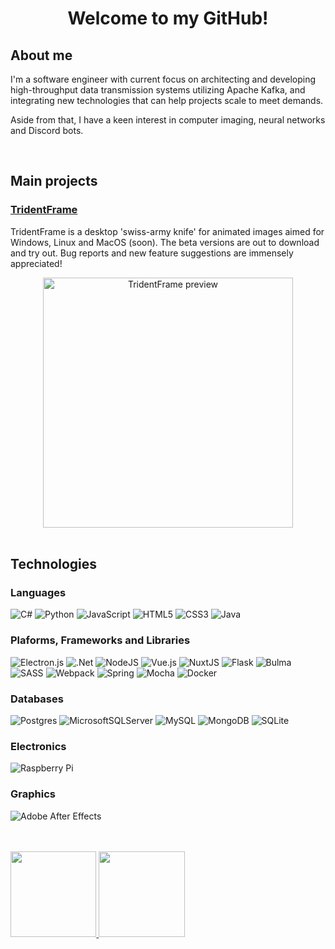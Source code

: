 
<div align="center">

</div>
<h1 align="center">Welcome to my GitHub!</h1>

## About me
I'm a software engineer with current focus on architecting and developing high-throughput data transmission systems utilizing Apache Kafka, and integrating new technologies that can help projects scale to meet demands.

Aside from that, I have a keen interest in computer imaging, neural networks and Discord bots.

<br/>

## Main projects

<!-- <img src="https://stahlferro.pages.dev/logos/TridentFrame_logo.svg" width="50" height="50"/> -->

### [TridentFrame](https://github.com/StahlFerro/TridentFrame)

<div>
<p>
TridentFrame is a desktop 'swiss-army knife' for animated images aimed for Windows, Linux and MacOS (soon). The beta versions are out to download and try out. Bug reports and new feature suggestions are immensely appreciated!
<p>
<div align="center">
    <a href="https://stahlferro.pages.dev/softwares/tridentframe">
    <img width="400px" src="https://stahlferro.pages.dev/img/TridentFrame_Preview_animated.png" alt="TridentFrame preview">
    </a>
</div>

</div>
<br/>

## Technologies

### Languages

![C#](https://img.shields.io/badge/c%23-%23239120.svg?style=for-the-badge&logo=c-sharp&logoColor=white)
![Python](https://img.shields.io/badge/python-%2314354C.svg?style=for-the-badge&logo=python&logoColor=white)
![JavaScript](https://img.shields.io/badge/javascript-%23323330.svg?style=for-the-badge&logo=javascript&logoColor=%23F7DF1E)
![HTML5](https://img.shields.io/badge/html5-%23E34F26.svg?style=for-the-badge&logo=html5&logoColor=white)
![CSS3](https://img.shields.io/badge/css3-%231572B6.svg?style=for-the-badge&logo=css3&logoColor=white)
![Java](https://img.shields.io/badge/java-%23ED8B00.svg?style=for-the-badge&logo=java&logoColor=white)

### Plaforms, Frameworks and Libraries

![Electron.js](https://img.shields.io/badge/Electron-%232b2e3b?style=for-the-badge&logo=Electron&logoColor=%239feaf9)
![.Net](https://img.shields.io/badge/.NET%20Core-5C2D91?style=for-the-badge&logo=.net&logoColor=white)
![NodeJS](https://img.shields.io/badge/node.js-%2343853D.svg?style=for-the-badge&logo=node.js&logoColor=white)
![Vue.js](https://img.shields.io/badge/vuejs-%2335495e.svg?style=for-the-badge&logo=vuedotjs&logoColor=%234FC08D)
![NuxtJS](https://img.shields.io/badge/Nuxt-%2321272d?style=for-the-badge&logo=nuxt.js&logoColor=%2300C58E)
![Flask](https://img.shields.io/badge/Flask-black?style=for-the-badge&logo=flask&logoColor=white)
![Bulma](https://img.shields.io/badge/bulma-%2300D1B2.svg?style=for-the-badge&logo=bulma&logoColor=white)
![SASS](https://img.shields.io/badge/SASS-hotpink.svg?style=for-the-badge&logo=SASS&logoColor=white)
![Webpack](https://img.shields.io/badge/webpack-%238DD6F9.svg?style=for-the-badge&logo=webpack&logoColor=black)
![Spring](https://img.shields.io/badge/spring-%236DB33F.svg?style=for-the-badge&logo=spring&logoColor=white)
![Mocha](https://img.shields.io/badge/mocha-%238D6748?style=for-the-badge&logo=mocha&logoColor=white)
![Docker](https://img.shields.io/badge/docker-%232496ED?style=for-the-badge&logo=docker&logoColor=white)

### Databases

![Postgres](https://img.shields.io/badge/postgres-%23316192.svg?style=for-the-badge&logo=postgresql&logoColor=white)
![MicrosoftSQLServer](https://img.shields.io/badge/Microsoft%20SQL%20Sever-CC2927?style=for-the-badge&logo=microsoft%20sql%20server&logoColor=white)
![MySQL](https://img.shields.io/badge/mysql-%234479A1.svg?style=for-the-badge&logo=mysql&logoColor=white)
![MongoDB](https://img.shields.io/badge/MongoDB-%234ea94b.svg?style=for-the-badge&logo=mongodb&logoColor=white)
![SQLite](https://img.shields.io/badge/sqlite-%2307405e.svg?style=for-the-badge&logo=sqlite&logoColor=white)


### Electronics

![Raspberry Pi](https://img.shields.io/badge/Raspberry%20Pi-A22846.svg?style=for-the-badge&logo=raspberry%20pi&logoColor=white)


### Graphics

![Adobe After Effects](https://img.shields.io/badge/Adobe%20After%20Affects-202020.svg?style=for-the-badge&logo=adobe%20after%20effects&logoColor=9999FF)

<br/>
<br/>

<a href="https://stahlferro.pages.dev/">
    <img height="137.3px" src="https://github-readme-stats.vercel.app/api?username=stahlferro&hide_title=true&hide_border=false&show_icons=true&include_all_commits=true&count_private=true&line_height=21&text_color=f5514c&icon_color=dfdfdf&border_color=f5514c&theme=dark" />
<img height="137.3px" src="https://github-readme-stats.vercel.app/api/top-langs/?username=aboelkassem&hide=html&hide_title=true&hide_border=false&layout=compact&langs_count=7&exclude_repo=comp426&text_color=dfdfdf&icon_color=dfdfdf&border_color=f5514c&theme=dark" />
</a>
